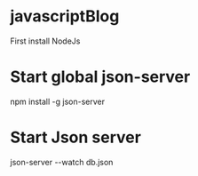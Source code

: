 # javascriptBlog

First install NodeJs

# Start global json-server
npm install -g json-server


# Start Json server
json-server --watch db.json
